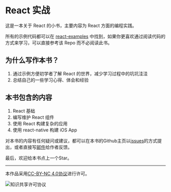 # React 实战

这是一本关于 React 的小书，主要内容为 React 方面的编程实践。

所有的示例代码都可以在 [react-examples](https://github.com/SFantasy/react-examples) 中找到，如果你更喜欢通过阅读代码的方式来学习，可以直接参考该 Repo 而不必阅读此书。

## 为什么写作本书？

1. 通过示例方便初学者了解 React 的世界，减少学习过程中的坑坑洼洼
2. 总结自己的一些学习心得、体会和经验

## 本书包含的内容

1. React 基础
2. 编写维护 React 组件
3. 使用 React 构建复杂的应用
4. 使用 react-native 构建 iOS App

对本书的内容有任何疑问或建议，都可以在本书的Github主页以[issues](https://github.com/SFantasy/react-in-action/issues)的方式提出，或者直接写[邮件](mailto:fantasyshao@icloud.com)给作者反馈。

最后，欢迎给本书点上一个Star。

---

本作品采用[CC-BY-NC 4.0协议](http://creativecommons.org/licenses/by-nc/4.0/)进行许可。

![知识共享许可协议](https://i.creativecommons.org/l/by-nc/4.0/88x31.png)
